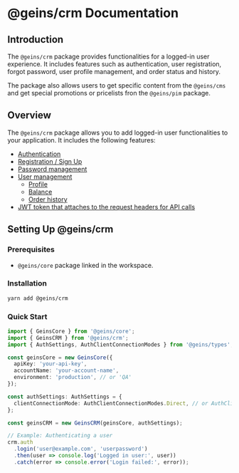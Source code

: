 # @geins/crm Documentation

## Introduction

The `@geins/crm` package provides functionalities for a logged-in user experience. It includes features such as authentication, user registration, forgot password, user profile management, and order status and history.

The package also allows users to get specific content from the `@geins/cms` and get special promotions or pricelists fron the `@geins/pim` package.

## Overview

The `@geins/crm` package allows you to add logged-in user functionalities to your application. It includes the following features:

- [Authentication](./authentication)
- [Registration / Sign Up](./registration)
- [Password management](./password)
- [User management](./user)
  - [Profile](./user-profile)
  - [Balance](./user-balance)
  - [Order history](./user-transactions)
- [JWT token that attaches to the request headers for API calls](./jwt-token)

## Setting Up @geins/crm

### Prerequisites

- `@geins/core` package linked in the workspace.

### Installation

```bash
yarn add @geins/crm
```

### Quick Start

```ts
import { GeinsCore } from '@geins/core';
import { GeinsCRM } from '@geins/crm';
import { AuthSettings, AuthClientConnectionModes } from '@geins/types';

const geinsCore = new GeinsCore({
  apiKey: 'your-api-key',
  accountName: 'your-account-name',
  environment: 'production', // or 'QA'
});

const authSettings: AuthSettings = {
  clientConnectionMode: AuthClientConnectionModes.Direct, // or AuthClientConnectionModes.Proxy
};

const geinsCRM = new GeinsCRM(geinsCore, authSettings);

// Example: Authenticating a user
crm.auth
  .login('user@example.com', 'userpassword')
  .then(user => console.log('Logged in user:', user))
  .catch(error => console.error('Login failed:', error));
```
